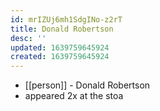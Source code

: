 ```yaml
---
id: mrIZUj6mh1SdgINo-z2rT
title: Donald Robertson
desc: ''
updated: 1639759645924
created: 1639759645924
---
```



- [[person]] - Donald Robertson
- appeared 2x at the stoa
